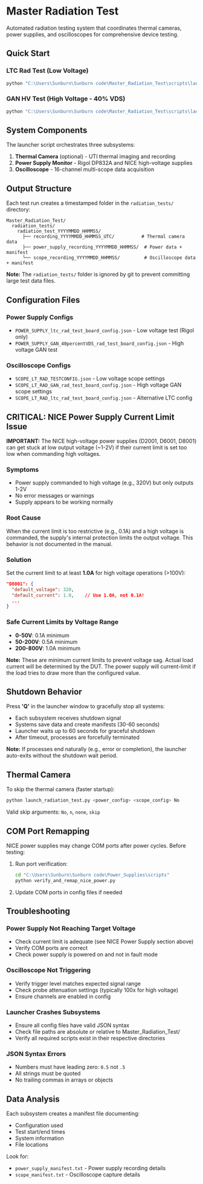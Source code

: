 # Master Radiation Test

Automated radiation testing system that coordinates thermal cameras, power supplies, and oscilloscopes for comprehensive device testing.

## Quick Start

### LTC Rad Test (Low Voltage)
```bash
python "C:\Users\Sunburn\Sunburn code\Master_Radiation_Test\scripts\launch_radiation_test.py" config/POWER_SUPPLY_ltc_rad_test_board_config.json config/SCOPE_LT_RAD_TESTCONFIG.json No
```

### GAN HV Test (High Voltage - 40% VDS)
```bash
python "C:\Users\Sunburn\Sunburn code\Master_Radiation_Test\scripts\launch_radiation_test.py" config/POWER_SUPPLY_GAN_40percentVDS_rad_test_board_config.json config/SCOPE_LT_RAD_GAN_rad_test_board_config.json No
```

## System Components

The launcher script orchestrates three subsystems:

1. **Thermal Camera** (optional) - UTI thermal imaging and recording
2. **Power Supply Monitor** - Rigol DP832A and NICE high-voltage supplies
3. **Oscilloscope** - 16-channel multi-scope data acquisition

## Output Structure

Each test run creates a timestamped folder in the `radiation_tests/` directory:
```
Master_Radiation_Test/
  radiation_tests/
    radiation_test_YYYYMMDD_HHMMSS/
      ├── recording_YYYYMMDD_HHMMSS_UTC/          # Thermal camera data
      ├── power_supply_recording_YYYYMMDD_HHMMSS/  # Power data + manifest
      └── scope_recording_YYYYMMDD_HHMMSS/         # Oscilloscope data + manifest
```

**Note:** The `radiation_tests/` folder is ignored by git to prevent committing large test data files.

## Configuration Files

### Power Supply Configs
- `POWER_SUPPLY_ltc_rad_test_board_config.json` - Low voltage test (Rigol only)
- `POWER_SUPPLY_GAN_40percentVDS_rad_test_board_config.json` - High voltage GAN test

### Oscilloscope Configs
- `SCOPE_LT_RAD_TESTCONFIG.json` - Low voltage scope settings
- `SCOPE_LT_RAD_GAN_rad_test_board_config.json` - High voltage GAN scope settings
- `SCOPE_LT_RAD_ltc_rad_test_board_config.json` - Alternative LTC config

## CRITICAL: NICE Power Supply Current Limit Issue

**IMPORTANT:** The NICE high-voltage power supplies (D2001, D6001, D8001) can get stuck at low output voltage (~1-2V) if their current limit is set too low when commanding high voltages.

### Symptoms
- Power supply commanded to high voltage (e.g., 320V) but only outputs 1-2V
- No error messages or warnings
- Supply appears to be working normally

### Root Cause
When the current limit is too restrictive (e.g., 0.1A) and a high voltage is commanded, the supply's internal protection limits the output voltage. This behavior is not documented in the manual.

### Solution
Set the current limit to at least **1.0A** for high voltage operations (>100V):

```json
"D8001": {
  "default_voltage": 320,
  "default_current": 1.0,    // Use 1.0A, not 0.1A!
  ...
}
```

### Safe Current Limits by Voltage Range
- **0-50V**: 0.1A minimum
- **50-200V**: 0.5A minimum
- **200-800V**: 1.0A minimum

**Note:** These are minimum current limits to prevent voltage sag. Actual load current will be determined by the DUT. The power supply will current-limit if the load tries to draw more than the configured value.

## Shutdown Behavior

Press **'Q'** in the launcher window to gracefully stop all systems:
- Each subsystem receives shutdown signal
- Systems save data and create manifests (30-60 seconds)
- Launcher waits up to 60 seconds for graceful shutdown
- After timeout, processes are forcefully terminated

**Note:** If processes end naturally (e.g., error or completion), the launcher auto-exits without the shutdown wait period.

## Thermal Camera

To skip the thermal camera (faster startup):
```bash
python launch_radiation_test.py <power_config> <scope_config> No
```

Valid skip arguments: `No`, `n`, `none`, `skip`

## COM Port Remapping

NICE power supplies may change COM ports after power cycles. Before testing:

1. Run port verification:
   ```bash
   cd "C:\Users\Sunburn\Sunburn code\Power_Supplies\scripts"
   python verify_and_remap_nice_power.py
   ```

2. Update COM ports in config files if needed

## Troubleshooting

### Power Supply Not Reaching Target Voltage
- Check current limit is adequate (see NICE Power Supply section above)
- Verify COM ports are correct
- Check power supply is powered on and not in fault mode

### Oscilloscope Not Triggering
- Verify trigger level matches expected signal range
- Check probe attenuation settings (typically 100x for high voltage)
- Ensure channels are enabled in config

### Launcher Crashes Subsystems
- Ensure all config files have valid JSON syntax
- Check file paths are absolute or relative to Master_Radiation_Test/
- Verify all required scripts exist in their respective directories

### JSON Syntax Errors
- Numbers must have leading zero: `0.5` not `.5`
- All strings must be quoted
- No trailing commas in arrays or objects

## Data Analysis

Each subsystem creates a manifest file documenting:
- Configuration used
- Test start/end times
- System information
- File locations

Look for:
- `power_supply_manifest.txt` - Power supply recording details
- `scope_manifest.txt` - Oscilloscope capture details
